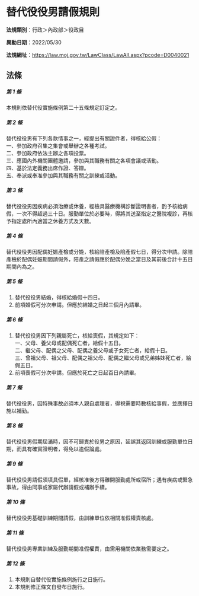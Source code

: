 # 替代役役男請假規則

**法規類別**：行政＞內政部＞役政目

**異動日期**：2022/05/30  

**法規網址**：https://law.moj.gov.tw/LawClass/LawAll.aspx?pcode=D0040021





## 法條
##### 第 1 條
本規則依替代役實施條例第二十五條規定訂定之。

##### 第 2 條
替代役役男有下列各款情事之一，經提出有關證件者，得核給公假：  
一、參加政府召集之集會或舉辦之各種考試。  
二、參加政府依法主辦之各項投票。  
三、應國內外機關團體邀請，參加與其職務有關之各項會議或活動。  
四、基於法定義務出席作證、答辯。  
五、奉派或奉准參加與其職務有關之訓練或活動。  

##### 第 3 條
替代役役男因疾病必須治療或休養，經檢具醫療機構診斷證明書者，酌予核給病假，一次不得超過三十日。服勤單位於必要時，得將其送至指定之醫院複診，再核予指定處所內適當之休養方式及天數。

##### 第 4 條
替代役役男因配偶妊娠產檢或分娩，核給陪產檢及陪產假七日，得分次申請。除陪產檢於配偶妊娠期間請假外，陪產之請假應於配偶分娩之當日及其前後合計十五日期間內為之。

##### 第 5 條
1. 替代役役男結婚，得核給婚假十四日。
1. 前項婚假可分次申請。但應於結婚之日起三個月內請畢。

##### 第 6 條
1. 替代役役男因下列親屬死亡，核給喪假，其規定如下：  
一、父母、養父母或配偶死亡者，給假十五日。  
二、繼父母、配偶之父母、配偶之養父母或子女死亡者，給假十日。  
三、曾祖父母、祖父母、配偶之祖父母、配偶之繼父母或兄弟姊妹死亡者，給假五日。
1. 前項喪假可分次申請。但應於死亡之日起百日內請畢。

##### 第 7 條
替代役役男，因特殊事故必須本人親自處理者，得視需要時數核給事假，並應擇日施以補勤。

##### 第 8 條
替代役役男假期屆滿時，因不可歸責於役男之原因，延誤其返回訓練或服勤單位日期，而具有確實證明者，得免以逾假論處。

##### 第 9 條
替代役役男請假須填具假單，經核准後方得離開服勤處所或宿所；遇有疾病或緊急事故，得由同事或家屬代辦請假或補辦手續。

##### 第 10 條
替代役役男基礎訓練期間請假，由訓練單位依相關准假權責核處。

##### 第 11 條
替代役役男專業訓練及服勤期間准假權責，由需用機關依業務需要定之。

##### 第 12 條
1. 本規則自替代役實施條例施行之日施行。
1. 本規則修正條文自發布日施行。


